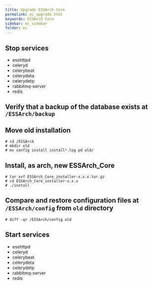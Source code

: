 ```yaml
---
title: Upgrade ESSArch Core
permalink: ec_upgrade.html
keywords: ESSArch Core
sidebar: ec_sidebar
folder: ec
---
```


## Stop services
* esshttpd
* celeryd
* celerybeat
* celerydeta
* celerydetp
* rabbitmq-server
* redis

## Verify that a backup of the database exists at `/ESSArch/backup`

## Move old installation

    # cd /ESSArch
    # mkdir old
    # mv config install install*.log pd old/

## Install, as arch, new ESSArch_Core

    # tar xvf ESSArch_Core_installer-x.x.x.tar.gz
    # cd ESSArch_Core_installer-x.x.x
    # ./install

## Compare and restore configuration files at `/ESSArch/config` from `old` directory
    # diff -qr /ESSArch/config old

## Start services

* esshttpd
* celeryd
* celerybeat
* celerydeta
* celerydetp
* rabbitmq-server
* redis
